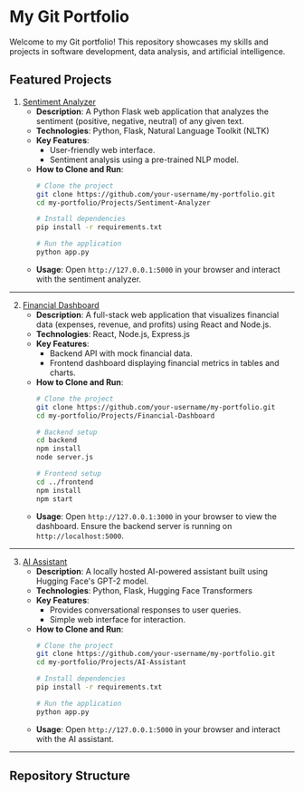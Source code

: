 # My Git Portfolio

Welcome to my Git portfolio! This repository showcases my skills and projects in software development, data analysis, and artificial intelligence.

## Featured Projects

1. [Sentiment Analyzer](Projects/Sentiment-Analyzer)
   - **Description**: A Python Flask web application that analyzes the sentiment (positive, negative, neutral) of any given text.
   - **Technologies**: Python, Flask, Natural Language Toolkit (NLTK)
   - **Key Features**:
     - User-friendly web interface.
     - Sentiment analysis using a pre-trained NLP model.
   - **How to Clone and Run**:
     ```bash
     # Clone the project
     git clone https://github.com/your-username/my-portfolio.git
     cd my-portfolio/Projects/Sentiment-Analyzer

     # Install dependencies
     pip install -r requirements.txt

     # Run the application
     python app.py
     ```
   - **Usage**: Open `http://127.0.0.1:5000` in your browser and interact with the sentiment analyzer.

---

2. [Financial Dashboard](Projects/Financial-Dashboard)
   - **Description**: A full-stack web application that visualizes financial data (expenses, revenue, and profits) using React and Node.js.
   - **Technologies**: React, Node.js, Express.js
   - **Key Features**:
     - Backend API with mock financial data.
     - Frontend dashboard displaying financial metrics in tables and charts.
   - **How to Clone and Run**:
     ```bash
     # Clone the project
     git clone https://github.com/your-username/my-portfolio.git
     cd my-portfolio/Projects/Financial-Dashboard

     # Backend setup
     cd backend
     npm install
     node server.js

     # Frontend setup
     cd ../frontend
     npm install
     npm start
     ```
   - **Usage**: Open `http://127.0.0.1:3000` in your browser to view the dashboard. Ensure the backend server is running on `http://localhost:5000`.

---

3. [AI Assistant](Projects/AI-Assistant)
   - **Description**: A locally hosted AI-powered assistant built using Hugging Face's GPT-2 model.
   - **Technologies**: Python, Flask, Hugging Face Transformers
   - **Key Features**:
     - Provides conversational responses to user queries.
     - Simple web interface for interaction.
   - **How to Clone and Run**:
     ```bash
     # Clone the project
     git clone https://github.com/your-username/my-portfolio.git
     cd my-portfolio/Projects/AI-Assistant

     # Install dependencies
     pip install -r requirements.txt

     # Run the application
     python app.py
     ```
   - **Usage**: Open `http://127.0.0.1:5000` in your browser and interact with the AI assistant.

---

## Repository Structure

